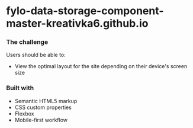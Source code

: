 # fylo-data-storage-component-master-kreativka6.github.io
### The challenge

Users should be able to:

- View the optimal layout for the site depending on their device's screen size

### Built with

- Semantic HTML5 markup
- CSS custom properties
- Flexbox
- Mobile-first workflow
